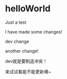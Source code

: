 # helloWorld
Just a test


I have made some changes!

dev change


another change!


dev就是要制造冲突！



来试试看能不能更新噢~

